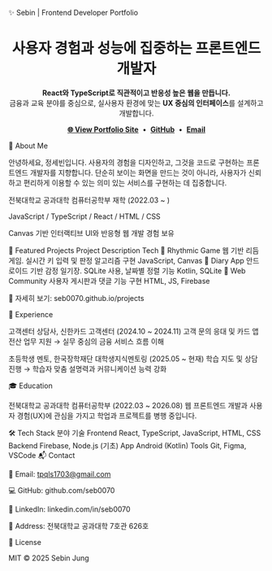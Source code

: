 ✨ Sebin | Frontend Developer Portfolio

<h1 align="center">사용자 경험과 성능에 집중하는 프론트엔드 개발자</h1> <p align="center"> <strong>React와 TypeScript로 직관적이고 반응성 높은 웹을 만듭니다.</strong><br/> 금융과 교육 분야를 중심으로, 실사용자 환경에 맞는 <b>UX 중심의 인터페이스</b>를 설계하고 개발합니다. </p> <p align="center"> <a href="https://seb0070.github.io"><b>🌐 View Portfolio Site</b></a> &nbsp;•&nbsp; <a href="https://github.com/seb0070"><b>GitHub</b></a> &nbsp;•&nbsp; <a href="mailto:tpqls1703@gmail.com"><b>Email</b></a> </p>
👋 About Me

안녕하세요, 정세빈입니다.
사용자의 경험을 디자인하고, 그것을 코드로 구현하는 프론트엔드 개발자를 지향합니다.
단순히 보이는 화면을 만드는 것이 아니라,
사용자가 신뢰하고 편리하게 이용할 수 있는 의미 있는 서비스를 구현하는 데 집중합니다.

전북대학교 공과대학 컴퓨터공학부 재학 (2022.03 ~ )

JavaScript / TypeScript / React / HTML / CSS

Canvas 기반 인터랙티브 UI와 반응형 웹 개발 경험 보유

🧩 Featured Projects
Project Description Tech
🎵 Rhythmic Game 웹 기반 리듬 게임. 실시간 키 입력 및 판정 알고리즘 구현 JavaScript, Canvas
📱 Diary App 안드로이드 기반 감정 일기장. SQLite 사용, 날짜별 정렬 기능 Kotlin, SQLite
💬 Web Community 사용자 게시판과 댓글 기능 구현 HTML, JS, Firebase

🔗 자세히 보기: seb0070.github.io/projects

🧠 Experience

고객센터 상담사, 신한카드 고객센터 (2024.10 ~ 2024.11)
고객 문의 응대 및 카드 앱 전산 업무 지원
→ 실무 중심의 금융 서비스 흐름 이해

초등학생 멘토, 한국장학재단 대학생지식멘토링 (2025.05 ~ 현재)
학습 지도 및 상담 진행
→ 학습자 맞춤 설명력과 커뮤니케이션 능력 강화

🎓 Education

전북대학교 공과대학 컴퓨터공학부 (2022.03 ~ 2026.08)
웹 프론트엔드 개발과 사용자 경험(UX)에 관심을 가지고 학업과 프로젝트를 병행 중입니다.

🛠 Tech Stack
분야 기술
Frontend React, TypeScript, JavaScript, HTML, CSS
Backend Firebase, Node.js (기초)
App Android (Kotlin)
Tools Git, Figma, VSCode
📬 Contact

📧 Email: tpqls1703@gmail.com

💻 GitHub: github.com/seb0070

💼 LinkedIn: linkedin.com/in/seb0070

🏫 Address: 전북대학교 공과대학 7호관 626호

🧾 License

MIT © 2025 Sebin Jung
